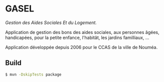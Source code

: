# GASEL

_Gestion des Aides Sociales Et du Logement._

Application de gestion des bons des aides sociales,
aux personnes âgées, handicapées, pour la petite enfance,
l'habitât, les jardins familliaux, …

Application développée depuis 2006 pour le CCAS de la ville de Nouméa.

## Build

```sh
$ mvn -DskipTests package
```
